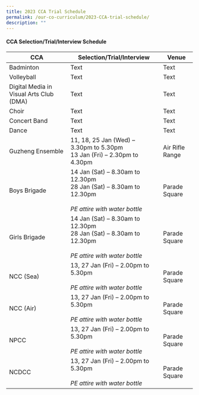 ```yaml
---
title: 2023 CCA Trial Schedule
permalink: /our-co-curriculum/2023-CCA-trial-schedule/
description: ""
---
```

#### CCA Selection/Trial/Interview Schedule

| CCA | Selection/Trial/Interview | Venue |
| -------- | -------- | -------- |
| Badminton     | Text     | Text     |
| Volleyball     | Text     | Text     |
| Digital Media in Visual Arts Club (DMA)     | Text     | Text     |
| Choir    | Text     | Text     |
| Concert Band     | Text     | Text     |
| Dance     | Text     | Text     |
| Guzheng Ensemble    | 11, 18, 25 Jan (Wed) – 3.30pm to 5.30pm<br>13 Jan (Fri) – 2.30pm to 4.30pm     | Air Rifle Range     |
| Boys Brigade    | 14 Jan (Sat) – 8.30am to 12.30pm<br>28 Jan (Sat) – 8.30am to 12.30pm<br><br>*PE attire with water bottle*     | Parade Square     |
| Girls Brigade     | 14 Jan (Sat) – 8.30am to 12.30pm<br>28 Jan (Sat) – 8.30am to 12.30pm<br><br>*PE attire with water bottle*      | Parade Square     |
| NCC (Sea)    | 13, 27 Jan (Fri) – 2.00pm to 5.30pm <br><br>*PE attire with water bottle*     | Parade Square     |
| NCC (Air)     | 13, 27 Jan (Fri) – 2.00pm to 5.30pm <br><br>*PE attire with water bottle*    | Parade Square     |
| NPCC    | 13, 27 Jan (Fri) – 2.00pm to 5.30pm <br><br>*PE attire with water bottle*     | Parade Square     |
| NCDCC    | 13, 27 Jan (Fri) – 2.00pm to 5.30pm <br><br>*PE attire with water bottle*     | Parade Square     |
